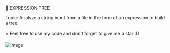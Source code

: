 🌳 EXPRESSION TREE

Topic: Analyze a string input from a file in the form of an expression to build a tree.

⭐ Feel free to use my code and don't forget to give me a star :D

![image](https://user-images.githubusercontent.com/87054146/131839931-450302e8-8b40-45fe-9aec-9039ca34c8fb.png)
